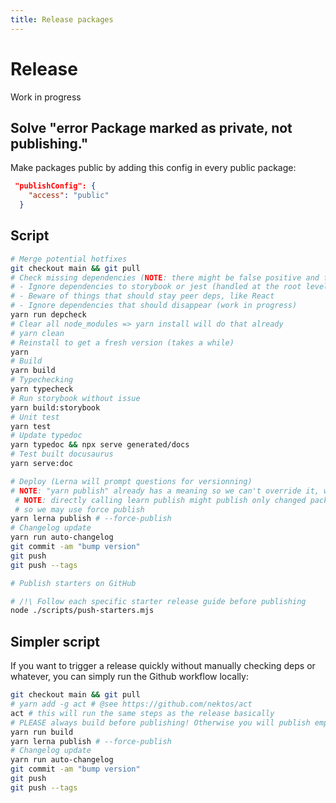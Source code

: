 ```yaml
---
title: Release packages
---
```

# Release

Work in progress

## Solve "error Package marked as private, not publishing."

Make packages public by adding this config in every public package:

```json
 "publishConfig": {
    "access": "public"
  }
```

## Script

```sh
# Merge potential hotfixes
git checkout main && git pull
# Check missing dependencies (NOTE: there might be false positive and false negative, be careful! Don't remove too many "unused" packages!)
# - Ignore dependencies to storybook or jest (handled at the root level)
# - Beware of things that should stay peer deps, like React
# - Ignore dependencies that should disappear (work in progress)
yarn run depcheck
# Clear all node_modules => yarn install will do that already
# yarn clean
# Reinstall to get a fresh version (takes a while)
yarn
# Build
yarn build
# Typechecking
yarn typecheck
# Run storybook without issue
yarn build:storybook
# Unit test
yarn test
# Update typedoc
yarn typedoc && npx serve generated/docs
# Test built docusaurus
yarn serve:doc

# Deploy (Lerna will prompt questions for versionning)
# NOTE: "yarn publish" already has a meaning so we can't override it, we need to call "yarn lerna publish"
 # NOTE: directly calling learn publish might publish only changed package, but change detection is not always reliable
 # so we may use force publish
yarn lerna publish # --force-publish
# Changelog update
yarn run auto-changelog
git commit -am "bump version"
git push
git push --tags

# Publish starters on GitHub

# /!\ Follow each specific starter release guide before publishing
node ./scripts/push-starters.mjs
```

## Simpler script

If you want to trigger a release quickly without manually checking deps or whatever, you can simply run the Github workflow locally:

```sh
git checkout main && git pull
# yarn add -g act # @see https://github.com/nektos/act
act # this will run the same steps as the release basically
# PLEASE always build before publishing! Otherwise you will publish empty packages
yarn run build
yarn lerna publish # --force-publish
# Changelog update
yarn run auto-changelog
git commit -am "bump version"
git push
git push --tags
```
